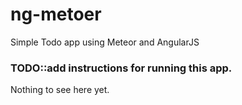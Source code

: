 # ng-metoer
Simple Todo app using Meteor and AngularJS

### TODO::add instructions for running this app.
Nothing to see here yet.
